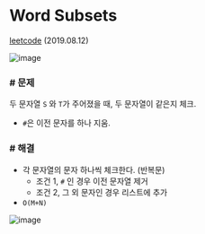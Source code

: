 # Word Subsets

[leetcode](https://leetcode.com/problems/word-subsets/) (2019.08.12)

![image](https://user-images.githubusercontent.com/40231980/62843028-c03eeb80-bcf1-11e9-853f-1067d4ae5ae7.png)

### # 문제

두 문자열 `S` 와 `T`가 주어졌을 때, 두 문자열이 같은지 체크.

- `#`은 이전 문자를 하나 지움.

### # 해결

- 각 문자열의 문자 하나씩 체크한다. (반복문)
  - 조건 1, `#` 인 경우 이전 문자열 제거
  - 조건 2, 그 외 문자인 경우 리스트에 추가
- `O(M+N)`

![image](https://user-images.githubusercontent.com/40231980/62843023-b61ced00-bcf1-11e9-8c6a-ffaa7bcccfde.png)
